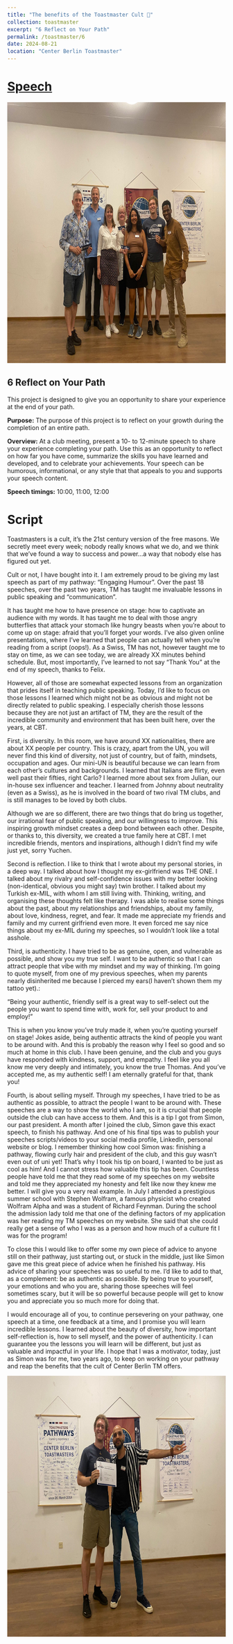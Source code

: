 ```yaml
---
title: "The benefits of the Toastmaster Cult 🌅"
collection: toastmaster
excerpt: "6 Reflect on Your Path"
permalink: /toastmaster/6
date: 2024-08-21
location: "Center Berlin Toastmaster"
---
```


# [Speech](https://drive.google.com/file/d/1fY7KhTrLpw27Fvh_SrZKpkBk6TbBnBkO/view?usp=sharing)

<center><img src="/images/toastmaster/tm6b.jpg" width="600" height="600" /></center>

## 6 Reflect on Your Path

This project is designed to give you an opportunity to share your experience at the end of your path.

**Purpose:** The purpose of this project is to reflect on your growth during the completion of an entire path.

**Overview:** At a club meeting, present a 10- to 12-minute speech to share your experience completing your path. Use this as an opportunity to reflect on how far you have come, summarize the skills you have learned and developed, and to celebrate your achievements. Your speech can be humorous, informational, or any style that that appeals to you and supports your speech content.

**Speech timings:** 10:00, 11:00, 12:00

# Script

Toastmasters is a cult, it’s the 21st century version of the free masons. We secretly meet every week; nobody really knows what we do, and we think that we’ve found a way to success and power…a way that nobody else has figured out yet.

Cult or not, I have bought into it. I am extremely proud to be giving my last speech as part of my pathway: “Engaging Humour”. Over the past 18 speeches, over the past two years, TM has taught me invaluable lessons in public speaking and “communication”.

It has taught me how to have presence on stage: how to captivate an audience with my words. It has taught me to deal with those angry butterflies that attack your stomach like hungry beasts when you’re about to come up on stage: afraid that you’ll forget your words. I’ve also given online presentations, where I’ve learned that people can actually tell when you’re reading from a script (oops!). As a Swiss, TM has not, however taught me to stay on time, as we can see today, we are already XX minutes behind schedule. But, most importantly, I’ve learned to not say “Thank You” at the end of my speech, thanks to Felix.

However, all of those are somewhat expected lessons from an organization that prides itself in teaching public speaking. Today, I’d like to focus on those lessons I learned which might not be as obvious and might not be directly related to public speaking. I especially cherish those lessons because they are not just an artifact of TM, they are the result of the incredible community and environment that has been built here, over the years, at CBT.

First, is diversity. In this room, we have around XX nationalities, there are about XX people per country. This is crazy, apart from the UN, you will never find this kind of diversity, not just of country, but of faith, mindsets, occupation and ages. Our mini-UN is beautiful because we can learn from each other’s cultures and backgrounds. I learned that Italians are flirty, even well past their fifties, right Carlo? I learned more about sex from Julian, our in-house sex influencer and teacher. I learned from Johnny about neutrality (even as a Swiss), as he is involved in the board of two rival TM clubs, and is still manages to be loved by both clubs.

Although we are so different, there are two things that do bring us together, our irrational fear of public speaking, and our willingness to improve. This inspiring growth mindset creates a deep bond between each other. Despite, or thanks to, this diversity, we created a true family here at CBT. I met incredible friends, mentors and inspirations, although I didn’t find my wife just yet, sorry Yuchen.

Second is reflection. I like to think that I wrote about my personal stories, in a deep way. I talked about how I thought my ex-girlfriend was THE ONE. I talked about my rivalry and self-confidence issues with my better looking (non-identical, obvious you might say) twin brother. I talked about my Turkish ex-MIL, with whom I am still living with. Thinking, writing, and organising these thoughts felt like therapy. I was able to realise some things about the past, about my relationships and friendships, about my family, about love, kindness, regret, and fear. It made me appreciate my friends and family and my current girlfriend even more. It even forced me say nice things about my ex-MIL during my speeches, so I wouldn’t look like a total asshole.

Third, is authenticity. I have tried to be as genuine, open, and vulnerable as possible, and show you my true self. I want to be authentic so that I can attract people that vibe with my mindset and my way of thinking. I’m going to quote myself, from one of my previous speeches, when my parents nearly disinherited me because I pierced my ears(I haven’t shown them my tattoo yet).:

“Being your authentic, friendly self is a great way to self-select out the people you want to spend time with, work for, sell your product to and employ!”

This is when you know you’ve truly made it, when you’re quoting yourself on stage! Jokes aside, being authentic attracts the kind of people you want to be around with. And this is probably the reason why I feel so good and so much at home in this club. I have been genuine, and the club and you guys have responded with kindness, support, and empathy. I feel like you all know me very deeply and intimately, you know the true Thomas. And you’ve accepted me, as my authentic self! I am eternally grateful for that, thank you!

Fourth, is about selling myself. Through my speeches, I have tried to be as authentic as possible, to attract the people I want to be around with. These speeches are a way to show the world who I am, so it is crucial that people outside the club can have access to them. And this is a tip I got from Simon, our past president. A month after I joined the club, Simon gave this exact speech, to finish his pathway. And one of his final tips was to publish your speeches scripts/videos to your social media profile, LinkedIn, personal website or blog. I remember thinking how cool Simon was: finishing a pathway, flowing curly hair and president of the club, and this guy wasn’t even out of uni yet! That’s why I took his tip on board, I wanted to be just as cool as him! And I cannot stress how valuable this tip has been. Countless people have told me that they read some of my speeches on my website and told me they appreciated my honesty and felt like now they knew me better. I will give you a very real example. In July I attended a prestigious summer school with Stephen Wolfram, a famous physicist who created Wolfram Alpha and was a student of Richard Feynman. During the school the admission lady told me that one of the defining factors of my application was her reading my TM speeches on my website. She said that she could really get a sense of who I was as a person and how much of a culture fit I was for the program!

To close this I would like to offer some my own piece of advice to anyone still on their pathway, just starting out, or stuck in the middle, just like Simon gave me this great piece of advice when he finished his pathway. His advice of sharing your speeches was so useful to me. I’d like to add to that, as a complement: be as authentic as possible. By being true to yourself, your emotions and who you are, sharing those speeches will feel sometimes scary, but it will be so powerful because people will get to know you and appreciate you so much more for doing that.

I would encourage all of you, to continue persevering on your pathway, one speech at a time, one feedback at a time, and I promise you will learn incredible lessons. I learned about the beauty of diversity, how important self-reflection is, how to sell myself, and the power of authenticity. I can guarantee you the lessons you will learn will be different, but just as valuable and impactful in your life. I hope that I was a motivator, today, just as Simon was for me, two years ago, to keep on working on your pathway and reap the benefits that the cult of Center Berlin TM offers.

<center><img src="/images/toastmaster/tm6a.jpg" width="600" height="600" /></center>
